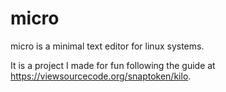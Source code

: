# micro

micro is a minimal text editor for linux systems.

It is a project I made for fun following the guide at
https://viewsourcecode.org/snaptoken/kilo.


